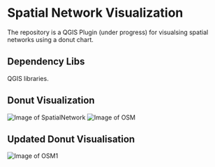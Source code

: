 # Spatial Network Visualization

The repository is a QGIS Plugin (under progress) for visualsing spatial networks using a donut chart.

## Dependency Libs
QGIS libraries.

## Donut Visualization
![Image of SpatialNetwork](https://github.com/piyushy1/SpatialNtwrkViz/blob/master/Spatial_Network.png)
![Image of OSM](https://github.com/piyushy1/SpatialNtwrkViz/blob/master/DonutChart.png)

## Updated Donut Visualisation
![Image of OSM1](https://github.com/piyushy1/SpatialNtwrkViz/blob/master/Figure_1.png)

